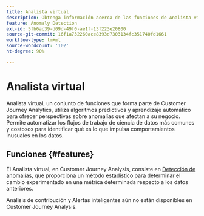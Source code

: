 ```yaml
---
title: Analista virtual
description: Obtenga información acerca de las funciones de Analista virtual en Customer Journey Analytics.
feature: Anomaly Detection
exl-id: 5fb6ac39-d09d-49f0-ae1f-13f223e20800
source-git-commit: 16f1a732260ace8393d7303134fc351740fd1661
workflow-type: tm+mt
source-wordcount: '102'
ht-degree: 90%

---
```


# Analista virtual

Analista virtual, un conjunto de funciones que forma parte de Customer Journey Analytics, utiliza algoritmos predictivos y aprendizaje automático para ofrecer perspectivas sobre anomalías que afectan a su negocio. Permite automatizar los flujos de trabajo de ciencia de datos más comunes y costosos para identificar qué es lo que impulsa comportamientos inusuales en los datos.

## Funciones {#features}

El Analista virtual, en Customer Journey Analysis, consiste en [Detección de anomalías](c-anomaly-detection/anomaly-detection.md), que proporciona un método estadístico para determinar el cambio experimentado en una métrica determinada respecto a los datos anteriores.

Análisis de contribución y Alertas inteligentes aún no están disponibles en Customer Journey Analysis.

